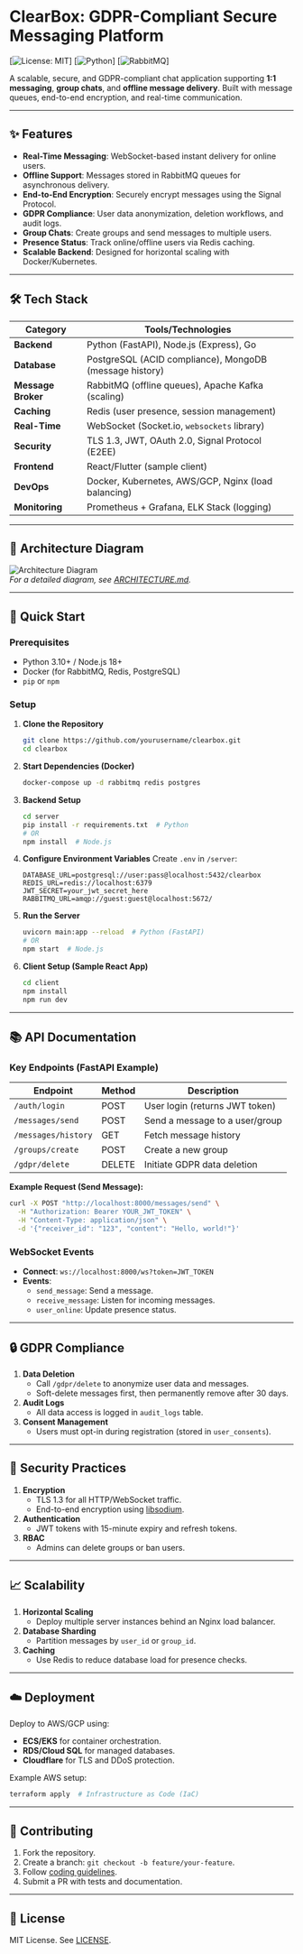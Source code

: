 # ClearBox: GDPR-Compliant Secure Messaging Platform

[![License: MIT](https://opensource.org/licenses/MIT)]
[![Python](https://python.org)]
[![RabbitMQ](https://www.rabbitmq.com/)]

A scalable, secure, and GDPR-compliant chat application supporting **1:1 messaging**, **group chats**, and **offline message delivery**. Built with message queues, end-to-end encryption, and real-time communication.

---

## ✨ Features

- **Real-Time Messaging**: WebSocket-based instant delivery for online users.
- **Offline Support**: Messages stored in RabbitMQ queues for asynchronous delivery.
- **End-to-End Encryption**: Securely encrypt messages using the Signal Protocol.
- **GDPR Compliance**: User data anonymization, deletion workflows, and audit logs.
- **Group Chats**: Create groups and send messages to multiple users.
- **Presence Status**: Track online/offline users via Redis caching.
- **Scalable Backend**: Designed for horizontal scaling with Docker/Kubernetes.

---

## 🛠 Tech Stack

| **Category**       | **Tools/Technologies**                                  |
|--------------------|--------------------------------------------------------|
| **Backend**       | Python (FastAPI), Node.js (Express), Go                 |
| **Database**      | PostgreSQL (ACID compliance), MongoDB (message history) |
| **Message Broker**| RabbitMQ (offline queues), Apache Kafka (scaling)      |
| **Caching**       | Redis (user presence, session management)               |
| **Real-Time**     | WebSocket (Socket.io, `websockets` library)            |
| **Security**      | TLS 1.3, JWT, OAuth 2.0, Signal Protocol (E2EE)        |
| **Frontend**      | React/Flutter (sample client)                           |
| **DevOps**        | Docker, Kubernetes, AWS/GCP, Nginx (load balancing)    |
| **Monitoring**    | Prometheus + Grafana, ELK Stack (logging)              |

---

## 📐 Architecture Diagram

![Architecture Diagram](./docs/architecture.png)  
*For a detailed diagram, see [ARCHITECTURE.md](./docs/ARCHITECTURE.md).*

---

## 🚀 Quick Start

### Prerequisites
- Python 3.10+ / Node.js 18+
- Docker (for RabbitMQ, Redis, PostgreSQL)
- `pip` or `npm`

### Setup

1. **Clone the Repository**
   ```bash
   git clone https://github.com/yourusername/clearbox.git
   cd clearbox
   ```

2. **Start Dependencies (Docker)**
   ```bash
   docker-compose up -d rabbitmq redis postgres
   ```

3. **Backend Setup**
   ```bash
   cd server
   pip install -r requirements.txt  # Python
   # OR
   npm install  # Node.js
   ```

4. **Configure Environment Variables**
   Create `.env` in `/server`:
   ```env
   DATABASE_URL=postgresql://user:pass@localhost:5432/clearbox
   REDIS_URL=redis://localhost:6379
   JWT_SECRET=your_jwt_secret_here
   RABBITMQ_URL=amqp://guest:guest@localhost:5672/
   ```

5. **Run the Server**
   ```bash
   uvicorn main:app --reload  # Python (FastAPI)
   # OR
   npm start  # Node.js
   ```

6. **Client Setup (Sample React App)**
   ```bash
   cd client
   npm install
   npm run dev
   ```

---

## 📚 API Documentation

### Key Endpoints (FastAPI Example)

| **Endpoint**        | **Method** | **Description**                     |
|---------------------|------------|-------------------------------------|
| `/auth/login`      | POST       | User login (returns JWT token)     |
| `/messages/send`   | POST       | Send a message to a user/group     |
| `/messages/history`| GET        | Fetch message history              |
| `/groups/create`   | POST       | Create a new group                 |
| `/gdpr/delete`     | DELETE     | Initiate GDPR data deletion        |

**Example Request (Send Message):**
```bash
curl -X POST "http://localhost:8000/messages/send" \
  -H "Authorization: Bearer YOUR_JWT_TOKEN" \
  -H "Content-Type: application/json" \
  -d '{"receiver_id": "123", "content": "Hello, world!"}'
```

### WebSocket Events

- **Connect**: `ws://localhost:8000/ws?token=JWT_TOKEN`
- **Events**:
  - `send_message`: Send a message.
  - `receive_message`: Listen for incoming messages.
  - `user_online`: Update presence status.

---

## 🔒 GDPR Compliance

1. **Data Deletion**  
   - Call `/gdpr/delete` to anonymize user data and messages.  
   - Soft-delete messages first, then permanently remove after 30 days.  
2. **Audit Logs**  
   - All data access is logged in `audit_logs` table.  
3. **Consent Management**  
   - Users must opt-in during registration (stored in `user_consents`).  

---

## 🔐 Security Practices

1. **Encryption**  
   - TLS 1.3 for all HTTP/WebSocket traffic.  
   - End-to-end encryption using [libsodium](https://github.com/jedisct1/libsodium).  
2. **Authentication**  
   - JWT tokens with 15-minute expiry and refresh tokens.  
3. **RBAC**  
   - Admins can delete groups or ban users.  

---

## 📈 Scalability

1. **Horizontal Scaling**  
   - Deploy multiple server instances behind an Nginx load balancer.  
2. **Database Sharding**  
   - Partition messages by `user_id` or `group_id`.  
3. **Caching**  
   - Use Redis to reduce database load for presence checks.  

---

## ☁️ Deployment

Deploy to AWS/GCP using:
- **ECS/EKS** for container orchestration.  
- **RDS/Cloud SQL** for managed databases.  
- **Cloudflare** for TLS and DDoS protection.  

Example AWS setup:
```bash
terraform apply  # Infrastructure as Code (IaC)
```

---

## 🤝 Contributing

1. Fork the repository.  
2. Create a branch: `git checkout -b feature/your-feature`.  
3. Follow [coding guidelines](./docs/CODING_STANDARDS.md).  
4. Submit a PR with tests and documentation.  

---

## 📜 License

MIT License. See [LICENSE](./LICENSE).
